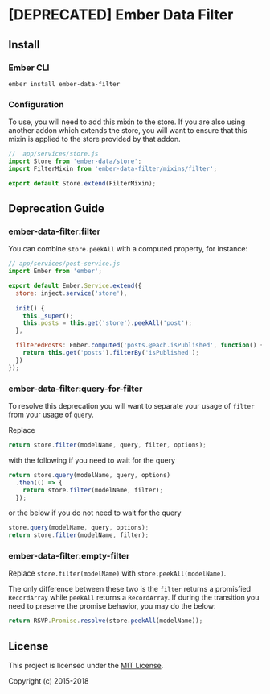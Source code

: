 # [DEPRECATED] Ember Data Filter

## Install

### Ember CLI

`ember install ember-data-filter`

### Configuration

To use, you will need to add this mixin to the store. If you are
also using another addon which extends the store, you will want
to ensure that this mixin is applied to the store provided by
that addon.

```js
//  app/services/store.js
import Store from 'ember-data/store';
import FilterMixin from 'ember-data-filter/mixins/filter';

export default Store.extend(FilterMixin);
```

## Deprecation Guide

### ember-data-filter:filter

You can combine `store.peekAll` with a computed property, for instance:

```js
// app/services/post-service.js
import Ember from 'ember';

export default Ember.Service.extend({
  store: inject.service('store'),
  
  init() {
    this._super();
    this.posts = this.get('store').peekAll('post');
  },

  filteredPosts: Ember.computed('posts.@each.isPublished', function() {
    return this.get('posts').filterBy('isPublished');
  })
});
```

### ember-data-filter:query-for-filter

To resolve this deprecation you will want to separate your usage
of `filter` from your usage of `query`.

Replace

```js
return store.filter(modelName, query, filter, options);
```

with the following if you need to wait for the query

```js
return store.query(modelName, query, options)
  .then(() => {
    return store.filter(modelName, filter);
  });
```

or the below if you do not need to wait for the query

```js
store.query(modelName, query, options);
return store.filter(modelName, filter);
```

### ember-data-filter:empty-filter

Replace `store.filter(modelName)` with `store.peekAll(modelName)`.

The only difference between these two is the `filter` returns a promisfied `RecordArray`
while `peekAll` returns a `RecordArray`. If during the transition you need to
preserve the promise behavior, you may do the below:

```js
return RSVP.Promise.resolve(store.peekAll(modelName));
```

License
------------------------------------------------------------------------------

This project is licensed under the [MIT License](LICENSE.md).

Copyright (c) 2015-2018
